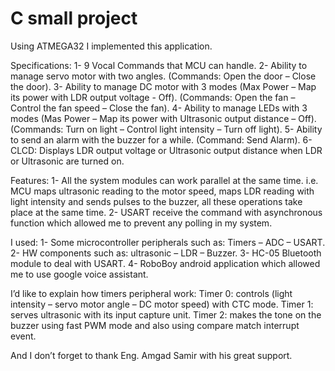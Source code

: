 # C small project

Using ATMEGA32 I implemented this application.

Specifications:
1- 9 Vocal Commands that MCU can handle.
2- Ability to manage servo motor with two angles.
(Commands: Open the door – Close the door).
3- Ability to manage DC motor with 3 modes (Max Power – Map its power with LDR output voltage - Off).
(Commands: Open the fan – Control the fan speed – Close the fan).
4- Ability to manage LEDs with 3 modes (Mas Power – Map its power with Ultrasonic output distance – Off).
(Commands: Turn on light – Control light intensity – Turn off light).
5- Ability to send an alarm with the buzzer for a while.
(Command: Send Alarm).
6- CLCD: Displays LDR output voltage or Ultrasonic output distance when LDR or Ultrasonic are turned on.

Features: 
1- All the system modules can work parallel at the same time.
i.e. MCU maps ultrasonic reading to the motor speed, maps LDR reading with light intensity and sends pulses to the buzzer, all these operations take place at the same time.
2- USART receive the command with asynchronous function which allowed me to prevent any polling in my system.

I used: 
1- Some microcontroller peripherals such as: Timers – ADC – USART.
2- HW components such as: ultrasonic – LDR – Buzzer.
3- HC-05 Bluetooth module to deal with USART.
4- RoboBoy android application which allowed me to use google voice assistant.
 
I’d like to explain how timers peripheral work:
Timer 0: controls (light intensity – servo motor angle – DC motor speed) with CTC mode.
Timer 1: serves ultrasonic with its input capture unit.
Timer 2: makes the tone on the buzzer using fast PWM mode and also using compare match interrupt event.
 
And I don’t forget to thank Eng. Amgad Samir with his great support.